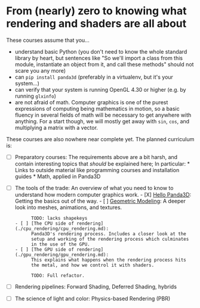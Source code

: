 From (nearly) zero to knowing what rendering and shaders are all about
======================================================================

These courses assume that you...
* understand basic Python (you don't need to know the whole standard
  library by heart, but sentences like "So we'll import a class from 
  this module, instantiate an object from it, and call these methods"
  should not scare you any more)
* can `pip install panda3d` (preferably in a virtualenv, but it's your
  system...)
* can verify that your system is running OpenGL 4.30 or higher (e.g. by
  running `glxinfo`)
* are not afraid of math. Computer graphics is one of the purest
  expressions of computing being mathematics in motion, so a basic
  fluency in several fields of math will be necessary to get anywhere
  with anything. For a start though, we will mostly get away with `sin`,
  `cos`, and multiplying a matrix with a vector.

These courses are also nowhere near complete yet. The planned curriculum
is:
- [ ] Preparatory courses: The requirements above are a bit harsh, and
      contain interesting topics that *should* be explained here; In
      particular:
      * Links to outside material like programming courses and
        installation guides
      * Math, applied in Panda3D
- [ ] The tools of the trade: An overview of what you need to know to
      understand how modern computer graphics work.
      - [X] [Hello Panda3D](hello_panda3d/hello_panda3d.md): Getting the
            basics out of the way.
      - [ ] [Geometric Modeling](./geometric_modeling/geometric_modeling.md):
            A deeper look into meshes, animations, and textures.
            
            TODO: lacks shapekeys
      - [ ] [The CPU side of rendering](./cpu_rendering/cpu_rendering.md):
            Panda3D's rendering process. Includes a closer look at the
            setup and working of the rendering process which culminates
            in the use of the GPU.
      - [ ] [The GPU side of rendering](./gpu_rendering/gpu_rendering.md):
            This explains what happens when the rendering process hits
            the metal, and how we control it with shaders.
            
            TODO: Full refactor.
- [ ] Rendering pipelines: Forward Shading, Deferred Shading, hybrids
- [ ] The science of light and color: Physics-based Rendering (PBR)
